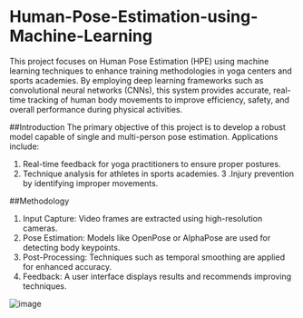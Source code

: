 # Human-Pose-Estimation-using-Machine-Learning


This project focuses on Human Pose Estimation (HPE) using machine learning techniques to enhance training methodologies in yoga centers and sports academies. By employing deep learning frameworks such as convolutional neural networks (CNNs), this system provides accurate, real-time tracking of human body movements to improve efficiency, safety, and overall performance during physical activities.


##Introduction
The primary objective of this project is to develop a robust model capable of single and multi-person pose estimation. Applications include:

1. Real-time feedback for yoga practitioners to ensure proper postures.
2. Technique analysis for athletes in sports academies.
3 .Injury prevention by identifying improper movements.

##Methodology
1. Input Capture: Video frames are extracted using high-resolution cameras.
2. Pose Estimation: Models like OpenPose or AlphaPose are used for detecting body keypoints.
3. Post-Processing: Techniques such as temporal smoothing are applied for enhanced accuracy.
4. Feedback: A user interface displays results and recommends improving techniques.


![image](https://github.com/user-attachments/assets/27075257-8551-41e9-9331-276cd9575ce8)
